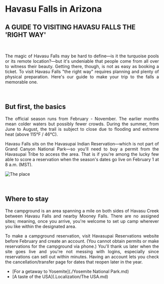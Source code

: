# Havasu Falls in Arizona

## A GUIDE TO VISITING HAVASU FALLS THE 'RIGHT WAY'
&nbsp;

 <p align=justify> The magic of Havasu Falls may be hard to define—is it the turquoise pools or its remote location?—but it's undeniable that people come from all over to witness their beauty. Getting there, though, is not as easy as booking a ticket.
To visit Havasu Falls "the right way" requires planning and plenty of physical preparation. Here's our guide to make your trip to the falls a memorable one. </p> 
 
 &nbsp;
 
## But first, the basics 
 
<p align=justify> The official season runs from February - November. The earlier months mean colder waters but possibly fewer crowds. During the summer, from June to August, the trail is subject to close due to flooding and extreme heat (above 115°F / 46°C). </p> 
 
<p align=justify> Havasu Falls sits on the Havasupai Indian Reservation—which is not part of Grand Canyon National Park—so you'll need to buy a permit from the Havasupai Tribe to access the area. That is if you're among the lucky few able to score a reservation when the season's dates go live on February 1 at 8 a.m. (MST). </p>
 
 ![The place](http://res.cloudinary.com/simpleview/image/upload/v1601421724/clients/utahddm/_44e98418-1aa4-4c03-b426-86e4492f024f.34db028036.jpg)
 
 &nbsp;


## Where to stay
 
 
 <p align=justify> The campground is an area spanning a mile on both sides of Havasu Creek between Havasu Falls and nearby Mooney Falls. There are no assigned sites; meaning, once you arrive, you're welcome to set up camp wherever you like within the designated area. </p> 
 

<p align=justify>To make a campground reservation, visit Havasupai Reservations website before February and create an account. (You cannot obtain permits or make reservations for the campground via phone.) You'll thank us later when the site goes live and you're not messing with logins, especially since reservations can sell out within minutes. Having an account lets you check the cancellation/transfer page for dates that reopen later in the year. </p>


* [For a getaway to Yosemite](./Yosemite National Park.md)
* [A taste of the USA](.Localization/The USA.md)
